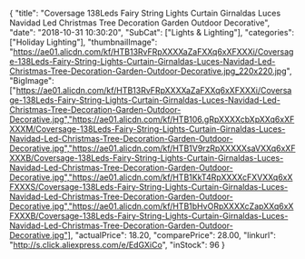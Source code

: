 {
	"title": "Coversage 138Leds Fairy String Lights Curtain Girnaldas Luces Navidad Led Christmas Tree Decoration Garden Outdoor Decorative",
	"date": "2018-10-31 10:30:20",
	"SubCat": ["Lights & Lighting"],
	"categories": ["Holiday Lighting"],
	"thumbnailImage": "https://ae01.alicdn.com/kf/HTB13RvFRpXXXXaZaFXXq6xXFXXXi/Coversage-138Leds-Fairy-String-Lights-Curtain-Girnaldas-Luces-Navidad-Led-Christmas-Tree-Decoration-Garden-Outdoor-Decorative.jpg_220x220.jpg",
	"BigImage": ["https://ae01.alicdn.com/kf/HTB13RvFRpXXXXaZaFXXq6xXFXXXi/Coversage-138Leds-Fairy-String-Lights-Curtain-Girnaldas-Luces-Navidad-Led-Christmas-Tree-Decoration-Garden-Outdoor-Decorative.jpg","https://ae01.alicdn.com/kf/HTB106.gRpXXXXcbXpXXq6xXFXXXM/Coversage-138Leds-Fairy-String-Lights-Curtain-Girnaldas-Luces-Navidad-Led-Christmas-Tree-Decoration-Garden-Outdoor-Decorative.jpg","https://ae01.alicdn.com/kf/HTB1V9rzRpXXXXXsaVXXq6xXFXXXB/Coversage-138Leds-Fairy-String-Lights-Curtain-Girnaldas-Luces-Navidad-Led-Christmas-Tree-Decoration-Garden-Outdoor-Decorative.jpg","https://ae01.alicdn.com/kf/HTB1KkT4RpXXXXcFXVXXq6xXFXXXS/Coversage-138Leds-Fairy-String-Lights-Curtain-Girnaldas-Luces-Navidad-Led-Christmas-Tree-Decoration-Garden-Outdoor-Decorative.jpg","https://ae01.alicdn.com/kf/HTB1bHvORpXXXXcZapXXq6xXFXXXB/Coversage-138Leds-Fairy-String-Lights-Curtain-Girnaldas-Luces-Navidad-Led-Christmas-Tree-Decoration-Garden-Outdoor-Decorative.jpg"],
	"actualPrice": 18.20,
	"comparePrice": 28.00,
	"linkurl": "http://s.click.aliexpress.com/e/EdGXiCo",
	"inStock": 96
}
